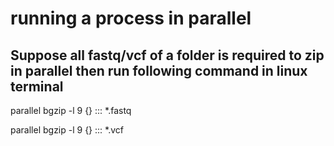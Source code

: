# running a process in parallel

## Suppose all fastq/vcf of a folder is required to zip in parallel then run following command in linux terminal

parallel bgzip -l 9 {} ::: *.fastq 

parallel bgzip -l 9 {} ::: *.vcf
